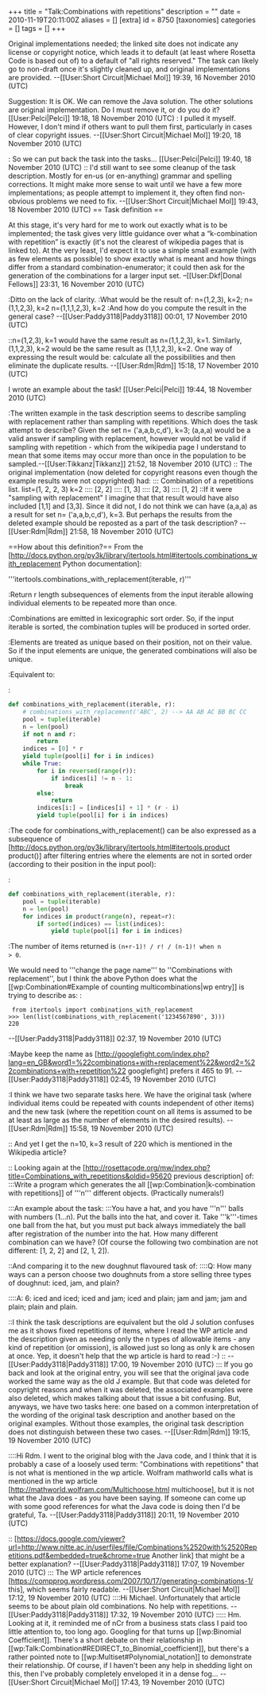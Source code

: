 +++
title = "Talk:Combinations with repetitions"
description = ""
date = 2010-11-19T20:11:00Z
aliases = []
[extra]
id = 8750
[taxonomies]
categories = []
tags = []
+++

Original implementations needed; the linked site does not indicate any license or copyright notice, which leads it to default (at least where Rosetta Code is based out of) to a default of "all rights reserved." The task can likely go to non-draft once it's slightly cleaned up, and original implementations are provided. --[[User:Short Circuit|Michael Mol]] 19:39, 16 November 2010 (UTC)

Suggestion:
It is OK. We can remove the Java solution. The other solutions are original implementation. 
Do I must remove it, or do you do it? [[User:Pelci|Pelci]] 19:18, 18 November 2010 (UTC)
: I pulled it myself. However, I don't mind if others want to pull them first, particularly in cases of clear copyright issues. --[[User:Short Circuit|Michael Mol]] 19:20, 18 November 2010 (UTC)

: So we can put back the task into the tasks... [[User:Pelci|Pelci]] 19:40, 18 November 2010 (UTC)
:: I'd still want to see some cleanup of the task description. Mostly for en-us (or en-anything) grammar and spelling corrections. It might make more sense to wait until we have a few more implementations; as people attempt to implement it, they often find non-obvious problems we need to fix. --[[User:Short Circuit|Michael Mol]] 19:43, 18 November 2010 (UTC)
== Task definition ==

At this stage, it's very hard for me to work out exactly what is to be implemented; the task gives very little guidance over what a “k-combination with repetition” is exactly (it's not the clearest of wikipedia pages that is linked to). At the very least, I'd expect it to use a simple small example (with as few elements as possible) to show exactly what is meant and how things differ from a standard combination-enumerator; it could then ask for the generation of the combinations for a larger input set. –[[User:Dkf|Donal Fellows]] 23:31, 16 November 2010 (UTC)

:Ditto on the lack of clarity.
:What would be the result of:
    n=(1,2,3), k=2; 
    n=(1,1,2,3), k=2
    n=(1,1,1,2,3), k=2
:And how do you compute the result in the general case? --[[User:Paddy3118|Paddy3118]] 00:01, 17 November 2010 (UTC)

::n=(1,2,3), k=1 would have the same result as n=(1,1,2,3), k=1.  Similarly, (1,1,2,3), k=2 would be the same result as (1,1,1,2,3), k=2.  One way of expressing the result would be: calculate all the possibilities and then eliminate the duplicate results.  --[[User:Rdm|Rdm]] 15:18, 17 November 2010 (UTC)

I wrote an example about the task! [[User:Pelci|Pelci]] 19:44, 18 November 2010 (UTC)

:The written example in the task description seems to describe sampling with replacement rather than sampling with repetitions. Which does the task attempt to describe? Given the set n= ('a,a,b,c,d'), k=3; (a,a,a) would be a valid answer if sampling with replacement, however would not be valid if sampling with repetition - which from the wikipedia page I understand to mean that some items may occur more than once in the population to be sampled.--[[User:Tikkanz|Tikkanz]] 21:52, 18 November 2010 (UTC)
:: The original implementation (now deleted for copyright reasons even though the example results were not copyrighted) had:
::: Combination of a repetitions list. list=(1, 2, 2, 3) k=2
:::: [2, 2]
:::: [1, 3]
:::: [2, 3]
:::: [1, 2]
::If it were "sampling with replacement" I imagine that that result would have also included [1,1] and [3,3].  Since it did not, I do not think we can have (a,a,a)  as a result for set n= ('a,a,b,c,d'), k=3.  But perhaps the results from the deleted example should be reposted as a part of the task description?  --[[User:Rdm|Rdm]] 21:58, 18 November 2010 (UTC)

==How about this definition?==
From the [http://docs.python.org/py3k/library/itertools.html#itertools.combinations_with_replacement Python documentation]:

'''itertools.combinations_with_replacement(iterable, r)'''

:Return r length subsequences of elements from the input iterable allowing individual elements to be repeated more than once.

:Combinations are emitted in lexicographic sort order. So, if the input iterable is sorted, the combination tuples will be produced in sorted order.

:Elements are treated as unique based on their position, not on their value. So if the input elements are unique, the generated combinations will also be unique.

:Equivalent to:

:
```python
def combinations_with_replacement(iterable, r):
    # combinations_with_replacement('ABC', 2) --> AA AB AC BB BC CC
    pool = tuple(iterable)
    n = len(pool)
    if not n and r:
        return
    indices = [0] * r
    yield tuple(pool[i] for i in indices)
    while True:
        for i in reversed(range(r)):
            if indices[i] != n - 1:
                break
        else:
            return
        indices[i:] = [indices[i] + 1] * (r - i)
        yield tuple(pool[i] for i in indices)
```


:The code for combinations_with_replacement() can be also expressed as a subsequence of [http://docs.python.org/py3k/library/itertools.html#itertools.product product()] after filtering entries where the elements are not in sorted order (according to their position in the input pool):

:
```python
def combinations_with_replacement(iterable, r):
    pool = tuple(iterable)
    n = len(pool)
    for indices in product(range(n), repeat=r):
        if sorted(indices) == list(indices):
            yield tuple(pool[i] for i in indices)
```


:The number of items returned is <code>(n+r-1)! / r! / (n-1)! when n > 0</code>.


We would need to '''change the page name''' to ''Combinations with replacement'', but I think the above Python does what the [[wp:Combination#Example of counting multicombinations|wp entry]] is trying to describe as:
:
```python>>>
 from itertools import combinations_with_replacement
>>> len(list(combinations_with_replacement('1234567890', 3)))
220
```


--[[User:Paddy3118|Paddy3118]] 02:37, 19 November 2010 (UTC)

:Maybe keep the name as [http://googlefight.com/index.php?lang=en_GB&word1=%22combinations+with+replacement%22&word2=%22combinations+with+repetition%22 googlefight] prefers it 465 to 91. --[[User:Paddy3118|Paddy3118]] 02:45, 19 November 2010 (UTC)

:I think we have two separate tasks here.  We have the original task (where individual items could be repeated with counts independent of other items) and the new task (where the repetition count on all items is assumed to be at least as large as the number of elements in the desired results).  --[[User:Rdm|Rdm]] 15:58, 19 November 2010 (UTC)

:: And yet I get the n=10, k=3 result of 220 which is mentioned in the Wikipedia article?

:: Looking again at the [http://rosettacode.org/mw/index.php?title=Combinations_with_repetitions&oldid=95620 previous description] of:
:::Write a program which generates the all [[wp:Combination|k-combination with repetitions]] of '''n''' different objects. (Practically numerals!) 

:::An example about the task:
:::You have a hat, and you have '''n''' balls with numbers (1...n). Put the balls into the hat, and cover it. Take '''k'''-times one ball from the hat, but you must put back always immediately the ball after registration of the number into the hat. How many different combination can we have? (Of course the following two combination are not different: [1, 2, 2] and [2, 1, 2]).

::And comparing it to the new doughnut flavoured task of:
::::Q: How many ways can a person choose two doughnuts from a store selling three types of doughnut: iced, jam, and plain?

::::A: 6:  iced and iced; iced and jam; iced and plain; jam and jam; jam and plain; plain and plain.

::I think the task descriptions are equivalent but the old J solution confuses me as it shows fixed repetitions of items, where I read the WP article and the description given as needing only the n types of allowable items - any kind of repetition (or omission), is allowed just so long as only k are chosen at once. Yep, it doesn't help that the wp article is hard to read :-)
:: --[[User:Paddy3118|Paddy3118]] 17:00, 19 November 2010 (UTC)
::: If you go back and look at the original entry, you will see that the original java code worked the same way as the old J example.  But that code was deleted for copyright reasons and when it was deleted, the associated examples were also deleted, which makes talking about that issue a bit confusing.  But, anyways, we have two tasks here: one based on a common interpretation of the wording of the original task description and another based on the original examples.  Without those examples, the original task description does not distinguish between these two cases.  --[[User:Rdm|Rdm]] 19:15, 19 November 2010 (UTC)

::::Hi Rdm. I went to the original blog with the Java code, and I think that it is probably a case of a loosely used term: "Combinations with repetitions" that is not what is mentioned in the wp article.  Wolfram mathworld calls what is mentioned in the wp article [http://mathworld.wolfram.com/Multichoose.html multichoose], but it is not what the Java does - as you have been saying. If someone can come up with some good references for what the Java code is doing then I'd be grateful, Ta. --[[User:Paddy3118|Paddy3118]] 20:11, 19 November 2010 (UTC) 

:: [https://docs.google.com/viewer?url=http://www.nitte.ac.in/userfiles/file/Combinations%2520with%2520Repetitions.pdf&embedded=true&chrome=true Another link] that might be a better explanation? --[[User:Paddy3118|Paddy3118]] 17:07, 19 November 2010 (UTC)
::: The WP article references [https://compprog.wordpress.com/2007/10/17/generating-combinations-1/ this], which seems fairly readable. --[[User:Short Circuit|Michael Mol]] 17:12, 19 November 2010 (UTC)
::::Hi Michael. Unfortunately that article seems to be about plain old combinations. No help with repetitions. --[[User:Paddy3118|Paddy3118]] 17:32, 19 November 2010 (UTC)
::::: Hm. Looking at it, it reminded me of nCr from a business stats class I paid too little attention to, too long ago. Googling for that turns up [[wp:Binomial Coefficient]]. There's a short debate on their relationship in [[wp:Talk:Combination#REDIRECT_to_Binomial_coefficient]], but there's a rather pointed note to [[wp:Multiset#Polynomial_notation]] to demonstrate their relationship. Of course, if I haven't been any help in shedding light on this, then I've probably completely enveloped it in a dense fog... --[[User:Short Circuit|Michael Mol]] 17:43, 19 November 2010 (UTC)
